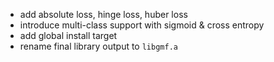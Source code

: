 * add  absolute loss, hinge loss, huber loss
* introduce multi-class support with sigmoid & cross entropy
* add global install target
* rename final library output to `libgmf.a`
